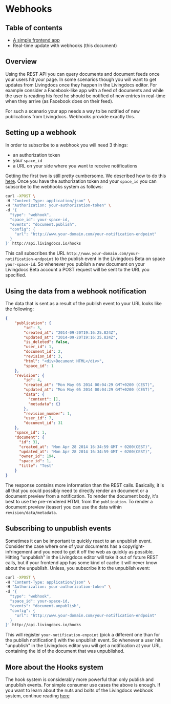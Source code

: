 # Webhooks

## Table of contents

- [A simple frontend app](./api_essentials.md)
- Real-time update with webhooks (this document)

## Overview

Using the REST API you can query documents and document feeds once your users hit your page. In some scenarios though you will want to get updates from Livingdocs once they happen in the Livingdocs editor. For example consider a Facebook-like app with a feed of documents and while the user is reading his feed he should be notified of new entries in real-time when they arrive (as Facebook does on their feed).

For such a scenario your app needs a way to be notified of new publications from Livingdocs. Webhooks provide exactly this.

## Setting up a webhook

In order to subscribe to a webhook you will need 3 things:
- an authorization token
- your `space_id`
- a URL on your side where you want to receive notifications

Getting the first two is still pretty cumbersome. We described how to do this [here](../design/upload.md#configuring-the-design-with-your-account). Once you have the authorization token and your `space_id` you can subscribe to the webhooks system as follows:

```bash
curl -XPOST \
-H "Content-Type: application/json" \
-H "Authorization: your-authorization-token" \
-d '{
  "type": "webhook",
  "space_id": your-space-id,
  "events": "document.publish",
  "config": {
    "url": "http://www.your-domain.com/your-notification-endpoint"
  }
}' http://api.livingdocs.io/hooks
```

This call subscribes the URL `http://www.your-domain.com/your-notification-endpoint` to the publish event in the Livingdocs Beta on space `your-space-id`. So whenever you publish a new document on your Livingdocs Beta account a POST request will be sent to the URL you specified.

## Using the data from a webhook notification

The data that is sent as a result of the publish event to your URL looks like the following:
```json
{
    "publication": {
        "id": 3,
        "created_at": "2014-09-20T19:16:25.824Z",
        "updated_at": "2014-09-20T19:16:25.824Z",
        "is_deleted": false,
        "user_id": 1,
        "document_id": 2,
        "revision_id": 3,
        "html": "<div>Document HTML</div>",
        "space_id": 1
    },
    "revision": {
        "id": 4,
        "created_at": "Mon May 05 2014 00:04:29 GMT+0200 (CEST)",
        "updated_at": "Mon May 05 2014 00:04:29 GMT+0200 (CEST)",
        "data": {
          "content": [],
          "metadata": {}
        },
        "revision_number": 1,
        "user_id": 7,
        "document_id": 31
    },
    "space_id": 1,
    "document": {
      "id": 31,
      "created_at": "Mon Apr 28 2014 16:34:59 GMT + 0200(CEST)",
      "updated_at": "Mon Apr 28 2014 16:34:59 GMT + 0200(CEST)",
      "owner_id": 194,
      "space_id": 1,
      "title": "Test"
    } 
}
```

The response contains more information than the REST calls. Basically, it is all that you could possibly need to directly render an document or a document preview from a notification. To render the document body, it's best to use the pre-rendered HTML from the `publication`. To render a document preview (teaser) you can use the data within `revision/data/metadata`.

## Subscribing to unpublish events

Sometimes it can be important to quickly react to an unpublish event. Consider the case where one of your documents has a copyright-infringement and you need to get it off the web as quickly as possible. Hitting "unpublish" in the Livingdocs editor will take it out of future REST calls, but if your frontend app has some kind of cache it will never know about the unpublish. Unless, you subscribe it to the unpublish event:

```bash
curl -XPOST \
-H "Content-Type: application/json" \
-H "Authorization: your-authorization-token" \
-d '{
  "type": "webhook",
  "space_id": your-space-id,
  "events": "document.unpublish",
  "config": {
    "url": "http://www.your-domain.com/your-notification-endpoint"
  }
}' http://api.livingdocs.io/hooks
```

This will register `your-notification-enpoint` (pick a different one than for the publish notification!) with the unpublish event. So whenever a user hits "unpublish" in the Livingdocs editor you will get a notification at your URL containing the id of the document that was unpublished.

## More about the Hooks system

The hook system is considerably more powerful than only publish and unpublish events. For simple consumer use cases the above is enough. If you want to learn about the nuts and bolts of the Livingdocs webhook system, continue reading [here](../server/webhook_system.md)
